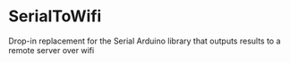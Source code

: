 # SerialToWifi
Drop-in replacement for the Serial Arduino library that outputs results to a remote server over wifi
